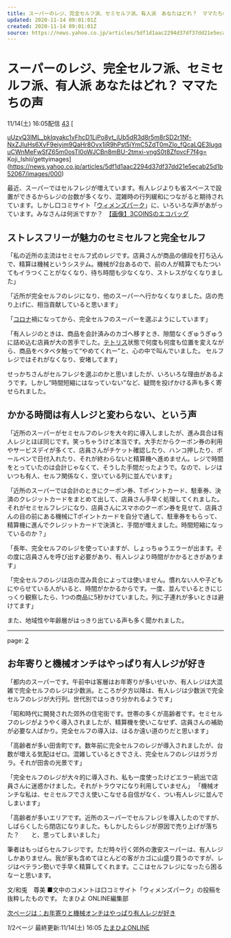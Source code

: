 ```yaml
---
title: スーパーのレジ、完全セルフ派、セミセルフ派、有人派　あなたはどれ？　ママたちの声（たまひよONLINE） - Yahoo!ニュース
updated: 2020-11-14 09:01:01Z
created: 2020-11-14 09:01:01Z
source: https://news.yahoo.co.jp/articles/5df1d1aac2294d37df37dd21e5ecab25d1b52067
---
```


# スーパーのレジ、完全セルフ派、セミセルフ派、有人派 あなたはどれ？ ママたちの声

11/14(土) 16:05配信
[43]()
[

[uUzvQ3lML_bkIqyakc1vFhcD1LjPo8yt_iUb5dR3d8r5m8rSD2r1Nf-NxZJIuHs6XvF9eiyim9QaHr8Ovx1iR9hPst5iYmC5ZdT0mZIo_fQcaLQE3IugquCWnMeFwSfZ65m0osTl0oWJCBn8mBU-2tmxi-vngS0t8ZfpvcF7f4g=](../_resources/uUzvQ3lML_bkIqyakc1vFhcD1LjPo8yt_iUb5dR3d8r5m8rSD2r1Nf-NxZJIuHs6XvF9eiyim9QaHr8Ovx1iR9hPst5iYmC5ZdT0mZIo_fQcaLQE3IugquCWnMeFwSfZ65m0osTl0oWJCBn8mBU-2tmxi-vngS0t8ZfpvcF7f4g=)   Koji_Ishii/gettyimages](https://news.yahoo.co.jp/articles/5df1d1aac2294d37df37dd21e5ecab25d1b52067/images/000)

最近、スーパーではセルフレジが増えています。有人レジよりも省スペースで設置ができるからレジの台数が多くなり、混雑時の行列緩和につながると期待されています。しかし口コミサイト「[ウィメンズパーク](https://search.yahoo.co.jp/search?p=%E3%82%A6%E3%82%A3%E3%83%A1%E3%83%B3%E3%82%BA%E3%83%91%E3%83%BC%E3%82%AF&ei=UTF-8&rkf=1&slfr=1&fr=link_direct_nws)」に、いろいろな声があがっています。みなさんは何派ですか？　[【画像】3COINSのエコバッグ](https://st.benesse.ne.jp/ikuji/content/?id=86131&utm_source=headlines.yahoo&utm_medium=referral&utm_campaign=yahoo_photo_link)

## ストレスフリーが魅力のセミセルフと完全セルフ

「私の近所の主流はセミセルフ式のレジです。店員さんが商品の値段を打ち込んで、精算は機械というシステム。機械が2台あるので、前の人が精算でもたついてもイラつくことがなくなり、待ち時間も少なくなり、ストレスがなくなりました」

「近所が完全セルフのレジになり、他のスーパーへ行かなくなりました。店の売り上げに、相当貢献していると思います」

「[コロナ](https://search.yahoo.co.jp/search?p=%E3%82%B3%E3%83%AD%E3%83%8A&ei=UTF-8&rkf=1&slfr=1&fr=link_direct_nws)禍になってから、完全セルフのスーパーを選ぶようにしています」

「有人レジのときは、商品を会計済みのカゴへ移すとき、隙間なくぎゅうぎゅうに詰め込む店員が大の苦手でした。[テトリス](https://search.yahoo.co.jp/search?p=%E3%83%86%E3%83%88%E3%83%AA%E3%82%B9&ei=UTF-8&rkf=1&slfr=1&fr=link_direct_nws)状態で何度も何度も位置を変えながら、商品をベタベタ触って“やめてくれー”と、心の中で叫んでいました。 セルフレジではそれがなくなり、安堵してます」

せっかちさんがセルフレジを選ぶのかと思いましたが、いろいろな理由があるようです。しかし“時間短縮にはなっていない”など、疑問を投げかける声も多く寄せられました。

## かかる時間は有人レジと変わらない、という声

「近所のスーパーがセミセルフのレジを大々的に導入しましたが、進み具合は有人レジとほぼ同じです。笑っちゃうけど本当です。大手だからクーポン券の利用やサービスデイが多くて、店員さんがチケット確認したり、ハンコ押したり、ボールペンで日付入れたり、それが終わらないと精算機へ進めません。レジで時間をとっていたのは会計じゃなくて、そうした手間だったようで。なので、レジはいつも有人、セルフ関係なく、空いている列に並んでいます」

「近所のスーパーでは会計のときにクーポン券、Tポイントカード、駐車券、決済のクレジットカードをまとめて出して、店員さん手早く処理してくれました。それがセミセルフレジになり、店員さんにスマホのクーポン券を見せて、店員さんの目の前にある機械にTポイントカードを自分で通して、駐車券をもらって、精算機に進んでクレジットカードで決済と、手間が増えました。時間短縮になっているのか？」

「長年、完全セルフのレジを使っていますが、しょっちゅうエラーが出ます。その度に店員さんを呼び出す必要があり、有人レジより時間がかかるときがあります」

「完全セルフのレジは店の混み具合によっては使いません。慣れない人や子どもにやらせている人がいると、時間がかかるからです。一度、並んでいるときにじっくり観察したら、1つの商品に5秒かけていました。列に子連れが多いときは避けてます」

また、地域性や年齢層がはっきり出ている声も多く聞かれました。

* * *

page: [2](https://news.yahoo.co.jp/articles/5df1d1aac2294d37df37dd21e5ecab25d1b52067?page=2)

## お年寄りと機械オンチはやっぱり有人レジが好き

「都内のスーパーです。午前中は客層はお年寄りが多いせいか、有人レジは大混雑で完全セルフのレジは少数派。ところが夕方以降は、有人レジは少数派で完全セルフのレジが大行列。世代別ではっきり分かれるようです」

「昭和時代に開発された郊外の住宅街です。世帯の多くが高齢者です。セミセルフのレジがようやく導入されましたが、精算機を使いこなせず、店員さんの補助が必要な人ばかり。完全セルフの導入は、はるか遠い道のりだと思います」

「高齢者が多い田舎町です。数年前に完全セルフのレジが導入されましたが、台数が増える気配はゼロ。混雑しているときでさえ、完全セルフのレジはガラガラ。それが田舎の光景です」

「完全セルフのレジが大々的に導入され、私も一度使ったけどエラー続出で店員さんに迷惑かけました。それがトラウマになり利用していません」
「機械オンチな私は、セミセルフでさえ使いこなせる自信がなく、つい有人レジに並んでしまいます」

「高齢者が多いエリアです。近所のスーパーでセルフレジを導入したのですが、しばらくしたら閉店になりました。もしかしたらレジが原因で売り上げが落ちた？　　と、思ってしまいました」

筆者はもっぱらセルフレジです。ただ時々行く郊外の激安スーパーは、有人レジしかありません。我が家も含めてほとんどの客がカゴに山盛り買うのですが、レジはベテラン勢いで手早く精算してくれます。ここはセルフレジになったら困るなーと思います。

文/和兎　尊美
■文中のコメントは口コミサイト「ウィメンズパーク」の投稿を抜粋したものです。
たまひよ ONLINE編集部

[次ページは：お年寄りと機械オンチはやっぱり有人レジが好き](https://news.yahoo.co.jp/articles/5df1d1aac2294d37df37dd21e5ecab25d1b52067?page=2)

*1*/2ページ
最終更新:11/14(土) 16:05
[たまひよONLINE](https://news.yahoo.co.jp/media/tamahiyo)